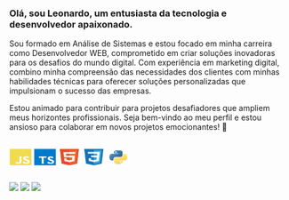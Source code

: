 <h3>Olá, sou Leonardo, um entusiasta da tecnologia e desenvolvedor apaixonado.</h3>
<p>Sou formado em Análise de Sistemas e estou focado em minha carreira como Desenvolvedor WEB, comprometido em criar soluções inovadoras para os desafios do mundo digital. Com experiência em marketing digital, combino minha compreensão das necessidades dos clientes com minhas habilidades técnicas para oferecer soluções personalizadas que impulsionam o sucesso das empresas.</p>
<p>Estou animado para contribuir para projetos desafiadores que ampliem meus horizontes profissionais. Seja bem-vindo ao meu perfil e estou ansioso para colaborar em novos projetos emocionantes! <span class="emoji">🚀</span></p>

<div style="display: inline_block"><br>
  <img align="center" alt="leonardo_suffi-Js" height="30" width="40" src="https://raw.githubusercontent.com/devicons/devicon/master/icons/javascript/javascript-plain.svg">
  <img align="center" alt="leonardo_suffi-Ts" height="30" width="40" src="https://raw.githubusercontent.com/devicons/devicon/master/icons/typescript/typescript-plain.svg">
  <img align="center" alt="leonardo_suffi-HTML" height="30" width="40" src="https://raw.githubusercontent.com/devicons/devicon/master/icons/html5/html5-original.svg">
  <img align="center" alt="leonardo_suffi-CSS" height="30" width="40" src="https://raw.githubusercontent.com/devicons/devicon/master/icons/css3/css3-original.svg">
  <img align="center" alt="leonardo_suffi-Python" height="30" width="40" src="https://raw.githubusercontent.com/devicons/devicon/master/icons/python/python-original.svg">
</div>
  
  ##
 
<div> 
  <a href="https://www.instagram.com/leonardo_suffi/" target="_blank"><img src="https://img.shields.io/badge/-Instagram-%23E4405F?style=for-the-badge&logo=instagram&logoColor=white" target="_blank"></a>
  <a href = "leonardo.fco123@gmail.com"><img src="https://img.shields.io/badge/-Gmail-%23333?style=for-the-badge&logo=gmail&logoColor=white" target="_blank"></a>
  <a href="https://www.linkedin.com/in/leonardo-francisco-817568225/" target="_blank"><img src="https://img.shields.io/badge/-LinkedIn-%230077B5?style=for-the-badge&logo=linkedin&logoColor=white" target="_blank"></a> 
</div>
